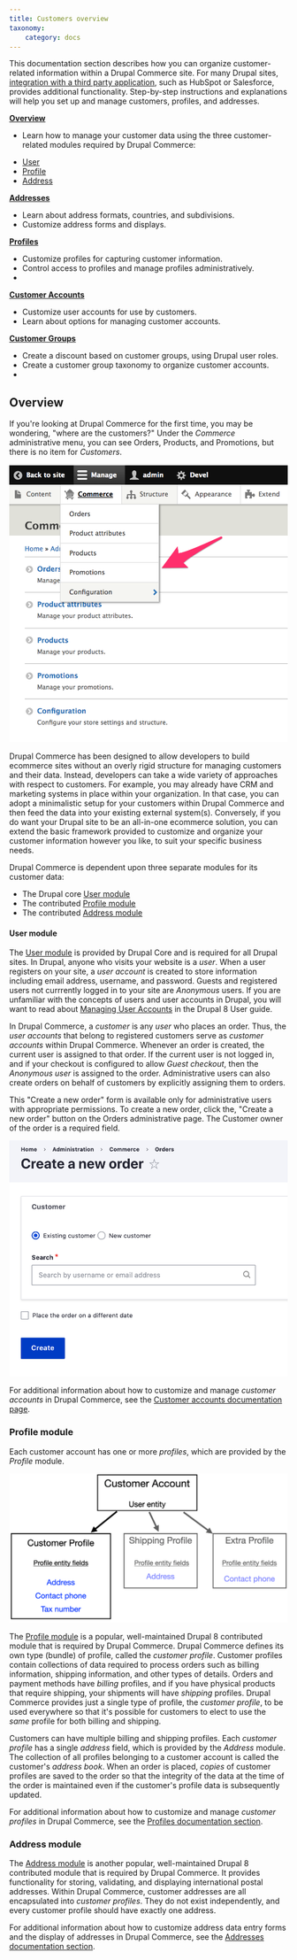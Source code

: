 ```yaml
---
title: Customers overview
taxonomy:
    category: docs
---
```


This documentation section describes how you can organize customer-related information within a Drupal Commerce site. For many Drupal sites, [integration with a third party application], such as HubSpot or Salesforce, provides additional functionality. Step-by-step instructions and explanations will help you set up and manage customers, profiles, and addresses. 

 **[Overview](#overview)**

- Learn how to manage your customer data using the three customer-related modules required by Drupal Commerce:
 * [User]
 * [Profile]
 * [Address]

 **[Addresses](addresses.md)**

- Learn about address formats, countries, and subdivisions.
- Customize address forms and displays.

**[Profiles](03.profiles)**

- Customize profiles for capturing customer information.
- Control access to profiles and manage profiles administratively.
- 
**[Customer Accounts](04.customer-accounts)**

- Customize user accounts for use by customers.
- Learn about options for managing customer accounts.

**[Customer Groups](05.customer-groups)**

- Create a discount based on customer groups, using Drupal user roles.
- Create a customer group taxonomy to organize customer accounts.
- 

## Overview
If you're looking at Drupal Commerce for the first time, you may be wondering, "where are the customers?" Under the *Commerce* administrative menu, you can see Orders, Products, and Promotions, but there is no item for *Customers*.

![Commerce administrative menu](../images/overview-1.png)

Drupal Commerce has been designed to allow developers to build ecommerce sites without an overly rigid structure for managing customers and their data. Instead, developers can take a wide variety of approaches with respect to customers. For example, you may already have CRM and marketing systems in place within your organization. In that case, you can adopt a minimalistic setup for your customers within Drupal Commerce and then feed the data into your existing external system(s). Conversely, if you do want your Drupal site to be an all-in-one ecommerce solution, you can extend the basic framework provided to customize and organize your customer information however you like, to suit your specific business needs.

Drupal Commerce is dependent upon three separate modules for its customer data:
- The Drupal core [User module](#user-module)
- The contributed [Profile module](#profile-module)
- The contributed [Address module](#address-module)

#### User module
The [User module] is provided by Drupal Core and is required for all Drupal sites. In Drupal, anyone who visits your website is a *user*. When a user registers on your site, a *user account* is created to store information including email address, username, and password. Guests and registered users not currrently logged in to your site are *Anonymous* users. If you are unfamiliar with the concepts of users and user accounts in Drupal, you will want to read about [Managing User Accounts] in the Drupal 8 User guide.

In Drupal Commerce, a *customer* is any *user* who places an order. Thus, the *user accounts* that belong to registered customers serve as *customer accounts* within Drupal Commerce. Whenever an order is created, the current user is assigned to that order. If the current user is not logged in, and if your checkout is configured to allow *Guest checkout*, then the *Anonymous user* is assigned to the order. Administrative users can also create orders on behalf of customers by explicitly assigning them to orders.

This "Create a new order" form is available only for administrative users with appropriate permissions. To create a new order, click the, "Create a new order" button on the Orders administrative page. The Customer owner of the order is a required field.

![Create order admin page](../images/overview-3.png)


For additional information about how to customize and manage *customer accounts* in Drupal Commerce, see the [Customer accounts documentation page](../04.customer-accounts).

### Profile module
 Each customer account has one or more *profiles*, which are provided by the *Profile* module.

![Data model for Customer accounts and Profiles](../images/overview-4.png)

The [Profile module] is a popular, well-maintained Drupal 8 contributed module that is required by Drupal Commerce. Drupal Commerce defines its own type (bundle) of profile, called the *customer profile*. Customer profiles contain collections of data required to process orders such as billing information, shipping information, and other types of details. Orders and payment methods have *billing* profiles, and if you have physical products that require shipping, your shipments will have *shipping* profiles. Drupal Commerce provides just a single type of profile, the *customer profile*, to be used everywhere so that it's possible for customers to elect to use the *same* profile for both billing and shipping.

Customers can have multiple billing and shipping profiles. Each *customer profile* has a single *address* field, which is provided by the *Address* module. The collection of all profiles belonging to a customer account is called the customer's *address book*. When an order is placed, *copies* of customer profiles are saved to the order so that the integrity of the data at the time of the order is maintained even if the customer's profile data is subsequently updated.

For additional information about how to customize and manage *customer profiles* in Drupal Commerce, see the [Profiles documentation section](../03.profiles).

### Address module
The [Address module] is another popular, well-maintained Drupal 8 contributed module that is required by Drupal Commerce. It provides functionality for storing, validating, and displaying international postal addresses. Within Drupal Commerce, customer addresses are all encapsulated into *customer profiles*. They do not exist independently, and every customer profile should have exactly one address.

For additional information about how to customize address data entry forms and the display of addresses in Drupal Commerce, see the [Addresses documentation section](../02.addresses).

[User module]: https://www.drupal.org/docs/8/core/modules/user
[Profile module]: https://www.drupal.org/project/profile
[Address module]: https://www.drupal.org/project/address
[Managing User Accounts]: https://www.drupal.org/docs/user_guide/en/user-chapter.html

[User]: https://www.drupal.org/docs/8/core/modules/user
[Profile]: https://www.drupal.org/project/profile
[Address]: https://www.drupal.org/project/address
[integration with a third party application]: https://medium.com/@ayushjn/drupal-8-and-third-party-integrations-ac7a2ba3e23